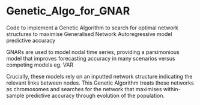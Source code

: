 # Genetic_Algo_for_GNAR
Code to implement a Genetic Algorithm to search for optimal network structures to maximise Generalised Network Autoregressive model predictive accuracy

GNARs are used to model nodal time series, providing a parsimonious model that improves forecasting accuracy in many scenarios versus competing models eg. VAR

Crucially, these models rely on an inputted network structure indicating the relevant links between nodes. This Genetic Algorithm treats these networks as chromosomes and searches for the network that maximises within-sample predictive accuracy through evolution of the population. 
